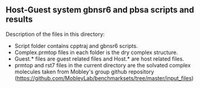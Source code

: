 ## Host-Guest system gbnsr6 and pbsa scripts and results
Description of the files in this directory:
- Script folder contains cpptraj and gbnsr6 scripts. 
- Complex.prmtop files in each folder is the dry complex structure.
- Guest.* files are guest related files and Host.* are host related files.
- prmtop and rst7 files in the current directory are the solvated complex molecules taken from Mobley's group github repository (https://github.com/MobleyLab/benchmarksets/tree/master/input_files)
